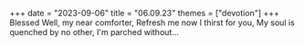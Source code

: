 +++
date = "2023-09-06"
title = "06.09.23"
themes = ["devotion"]
+++
Blessed Well, my near comforter,
Refresh me now I thirst for you,
My soul is quenched by no other,
I'm parched without...
